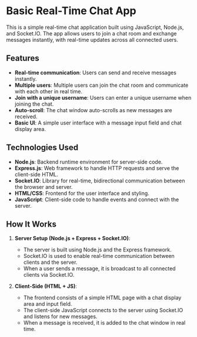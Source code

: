 # Basic Real-Time Chat App

This is a simple real-time chat application built using JavaScript, Node.js, and Socket.IO. The app allows users to join a chat room and exchange messages instantly, with real-time updates across all connected users.

## Features

- **Real-time communication**: Users can send and receive messages instantly.
- **Multiple users**: Multiple users can join the chat room and communicate with each other in real time.
- **Join with a unique username**: Users can enter a unique username when joining the chat.
- **Auto-scroll**: The chat window auto-scrolls as new messages are received.
- **Basic UI**: A simple user interface with a message input field and chat display area.

## Technologies Used

- **Node.js**: Backend runtime environment for server-side code.
- **Express.js**: Web framework to handle HTTP requests and serve the client-side HTML.
- **Socket.IO**: Library for real-time, bidirectional communication between the browser and server.
- **HTML/CSS**: Frontend for the user interface and styling.
- **JavaScript**: Client-side code to handle events and connect with the server.


## How It Works

1. **Server Setup (Node.js + Express + Socket.IO)**:
   - The server is built using Node.js and the Express framework. 
   - Socket.IO is used to enable real-time communication between clients and the server.
   - When a user sends a message, it is broadcast to all connected clients via Socket.IO.

2. **Client-Side (HTML + JS)**:
   - The frontend consists of a simple HTML page with a chat display area and input field.
   - The client-side JavaScript connects to the server using Socket.IO and listens for new messages.
   - When a message is received, it is added to the chat window in real time.



